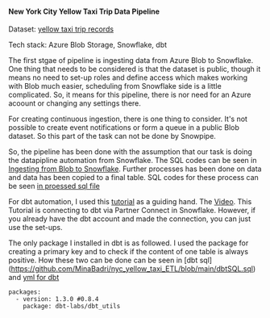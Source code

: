#### New York City Yellow Taxi Trip Data Pipeline


Dataset: [yellow taxi trip records](https://learn.microsoft.com/en-us/azure/open-datasets/dataset-taxi-yellow?tabs=azureml-opendatasets)

Tech stack: Azure Blob Storage, Snowflake, dbt

The first stgae of pipeline is ingesting data from Azure Blob to Snowflake. One thing that needs to be considered is that the dataset is public, though it means no need to set-up roles and define access which makes working with Blob much easier, scheduling from Snowflake side is a little complicated. So, it means for this pipeline, there is nor need for an Azure acoount or changing any settings there.


For creating continuous ingestion, there is one thing to consider. It's not possible to create event notifications or form a queue in a public Blob dataset. So this part of the task can not be done by Snowpipe. 


So, the pipeline has been done with the assumption that our task is doing the datapipline automation from Snowflake. The SQL codes can be seen in  [Ingesting from Blob to Snowflake](https://github.com/MinaBadri/nyc_yellow_taxi_ETL/blob/main/nyc-taxi.sql). Further processes has been done on data and data has been copied to a final table. SQL codes for these process can be seen [in proessed sql file](https://github.com/MinaBadri/nyc_yellow_taxi_ETL/blob/main/processed.sql)


For dbt automation, I used this [tutorial](https://quickstarts.snowflake.com/guide/data_teams_with_dbt_cloud/#0) as a guiding hand. The [Video](https://www.youtube.com/watch?v=84RA7TuhCpg). This Tutorial is connecting to dbt via Partner Connect in Snowflake. However, if you already have the dbt account and made the connection, you can just use the set-ups. 

The only package I installed in dbt is as followed. I used the package for creating a primary key and to check if the content of one table is always positive. How these two can be done can be seen in [dbt sql] (https://github.com/MinaBadri/nyc_yellow_taxi_ETL/blob/main/dbtSQL.sql) and [yml for dbt](https://github.com/MinaBadri/nyc_yellow_taxi_ETL/blob/main/columns-test.yml) 

```
packages:
  - version: 1.3.0 #0.8.4
    package: dbt-labs/dbt_utils
```







